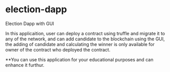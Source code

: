 # election-dapp
Election Dapp with GUI

In this applicaition, user can deploy a contract using truffle and migrate it to any of the network, and can
add candidate to the blockchain using the GUI, the adding of candidate and calculating the winner is only available for 
owner of the contract who deployed the contract.

**You can use this application for your educational purposes and can enhance it furthur.
